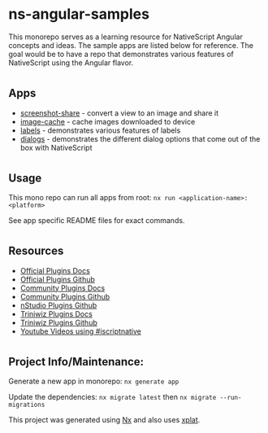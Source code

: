 # ns-angular-samples

This monorepo serves as a learning resource for NativeScript Angular concepts and ideas. The sample apps are listed below for reference. The goal would be to have a repo that demonstrates various features of NativeScript using the Angular flavor.

#

## Apps

- [screenshot-share](https://github.com/brianrclow/ns-angular-samples/tree/main/apps/nativescript-screenshot-share) - convert a view to an image and share it
- [image-cache](https://github.com/brianrclow/ns-angular-samples/tree/main/apps/nativescript-image-cache) - cache images downloaded to device
- [labels](https://github.com/brianrclow/ns-angular-samples/tree/main/apps/nativescript-labels) - demonstrates various features of labels
- [dialogs](https://github.com/brianrclow/ns-angular-samples/tree/main/apps/nativescript-dialogs) - demonstrates the different dialog options that come out of the box with NativeScript

#

## Usage

This mono repo can run all apps from root: `nx run <application-name>:<platform>`

See app specific README files for exact commands.

#

## Resources

- [Official Plugins Docs](https://docs.nativescript.org/plugins/index.html)
- [Official Plugins Github](https://github.com/NativeScript)
- [Community Plugins Docs](https://nativescript-community.github.io)
- [Community Plugins Github](https://github.com/nativescript-community/)
- [nStudio Plugins Github](https://github.com/nstudio/nativescript-plugins)
- [Triniwiz Plugins Docs](https://triniwiz.github.io/nativescript-plugins/api-reference/)
- [Triniwiz Plugins Github](https://github.com/triniwiz/nativescript-plugins)
- [Youtube Videos using #iscriptnative](https://www.youtube.com/hashtag/iscriptnative)

#

## Project Info/Maintenance:

Generate a new app in monorepo: `nx generate app`

Update the dependencies: `nx migrate latest` then `nx migrate --run-migrations`

This project was generated using [Nx](https://nx.dev) and also uses [xplat](https://nstudio.io/xplat).
